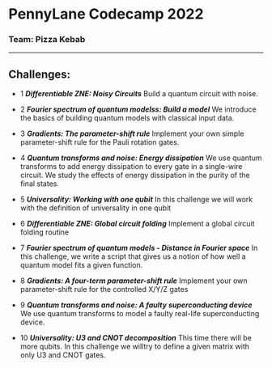 # PennyLane Codecamp 2022
### Team: Pizza Kebab
---
## Challenges:
* 1 ***Differentiable ZNE: Noisy Circuits***
  Build a quantum circuit with noise.

* 2 ***Fourier spectrum of quantum modelss: Build a model***
  We introduce the basics of building quantum models with classical input data.

* 3 ***Gradients: The parameter-shift rule***
  Implement your own simple parameter-shift rule for the Pauli rotation gates.

* 4 ***Quantum transforms and noise: Energy dissipation***
  We use quantum transforms to add energy dissipation to every gate in a single-wire circuit. We study the effects of energy dissipation in the purity of the final states.

* 5 ***Universality: Working with one qubit***
  In this challenge we will work with the definition of universality in one qubit

* 6 ***Differentiable ZNE: Global circuit folding***
  Implement a global circuit folding routine

* 7 ***Fourier spectrum of quantum models - Distance in Fourier space***
  In this challenge, we write a script that gives us a notion of how well a quantum model fits a given function.

* 8 ***Gradients: A four-term parameter-shift rule***
  Implement your own parameter-shift rule for the controlled X/Y/Z gates

* 9 ***Quantum transforms and noise: A faulty superconducting device***
  We use quantum transforms to model a faulty real-life superconducting device.

* 10 ***Universality: U3 and CNOT decomposition***
  This time there will be more qubits. In this challenge we willtry to define a given matrix with only U3 and CNOT gates.